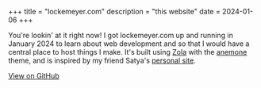 +++
title = "lockemeyer.com"
description = "this website"
date = 2024-01-06
+++

You're lookin' at it right now! I got lockemeyer.com up and running in January 2024 to learn about web development and so that I would have a central place to host things I make. It's built using [Zola](https://www.getzola.org/) with the [anemone](https://www.getzola.org/themes/anemone/) theme, and is inspired by my friend Satya's [personal site](https://satchlj.com/).

[View on GitHub](https://github.com/ladmeyer/lockemeyer.com)
